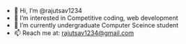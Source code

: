 - 👋 Hi, I’m @rajutsav1234
- 👀 I’m interested in Competitive coding, web development
- 🌱 I’m currently undergraduate Computer Sceince student
- 📫 Reach me at: rajutsav1234@gmail.com

<!---
rajutsav1234/rajutsav1234 is a ✨ special ✨ repository because its `README.md` (this file) appears on your GitHub profile.
You can click the Preview link to take a look at your changes.
--->
